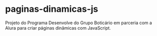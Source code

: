 # paginas-dinamicas-js
Projeto do Programa Desenvolve do Grupo Boticário em parceria com a Alura para criar páginas dinâmicas com JavaScript.
